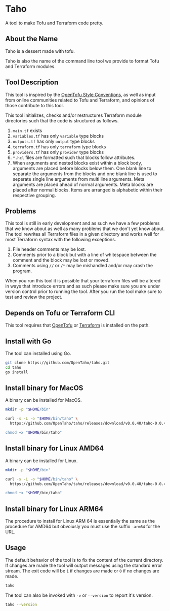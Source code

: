 # Taho

A tool to make Tofu and Terraform code pretty.

## About the Name

Taho is a dessert made with tofu.

Taho is also the name of the command line tool we provide to format Tofu and
Terraform modules.

## Tool Description

This tool is inspired by the [OpenTofu Style Conventions][1], as well as input
from online communities related to Tofu and Terraform, and opinions of those
contribute to this tool.

This tool initializes, checks and/or restructures Terraform module directories
such that the code is structured as follows.

1. `main.tf` exists
2. `variables.tf` has only `variable` type blocks
3. `outputs.tf` has only `output` type blocks
4. `terraform.tf` has only `terraform` type blocks
5. `providers.tf` has only `provider` type blocks
6. `*.hcl` files are formatted such that blocks follow attributes.
7. When arguments and nested blocks exist within a block body,
   arguments are placed before blocks below them. One blank line to separate the
   arguments from the blocks and one blank line is used to seperate single line
   arguments from multi line arguments. Meta arguments are placed ahead of
   normal arguments. Meta blocks are placed after normal blocks. Items are
   arranged is alphabetic within their respective grouping.

## Problems

This tool is still in early development and as such we have a few problems that
we know about as well as many problems that we don't yet know about. The tool
rewrites all Terraform files in a given directory and works well for most
Terraform syntax with the following exceptions.

1. File header comments may be lost.
2. Comments prior to a block but with a line of whitespace between the comment
and the block may be lost or moved.
3. Comments using `//` or `/*` may be mishandled and/or may crash the program.

When you run this tool it is possible that your terraform files will be altered
in ways that introduce errors and as such please make sure you are under version
control prior to running the tool. After you run the tool make sure to test and
review the project.

## Depends on Tofu or Terraform CLI

This tool requires that [OpenTofu][2] or [Terraform][3] is installed on the path.

## Install with Go

The tool can installed using Go.

```zsh
git clone https://github.com/OpenTaho/taho.git
cd taho
go install
```

## Install binary for MacOS

A binary can be installed for MacOS.

```zsh
mkdir -p "$HOME/bin"

curl -s -L -o "$HOME/bin/taho" \
  https://github.com/OpenTaho/taho/releases/download/v0.0.40/taho-0.0.40-darwin-$(arch)"

chmod +x "$HOME/bin/taho"
```

## Install binary for Linux AMD64

A binary can be installed for Linux.

```zsh
mkdir -p "$HOME/bin"

curl -s -L -o "$HOME/bin/taho" \
  https://github.com/OpenTaho/taho/releases/download/v0.0.40/taho-0.0.40-linux-amd64"

chmod +x "$HOME/bin/taho"
```

## Install binary for Linux ARM64

The procedure to install for Linux ARM 64 is essentially the same as the
procedure for AMD64 but obvoiusly you must use the suffix `-arm64` for the URL.

## Usage

The default behavior of the tool is to fix the content of the current directory.
If changes are made the tool will output messages using the standard error
stream. The exit code will be  `1` if changes are made or `0` if no changes are
made.

```zsh
taho
```

The tool can also be invoked with `-v` or `--version` to report it's version.

```zsh
taho --version
```

[1]: https://opentofu.org/docs/language/syntax/style
[2]: https://opentofu.org
[3]: https://developer.hashicorp.com/terraform/install
